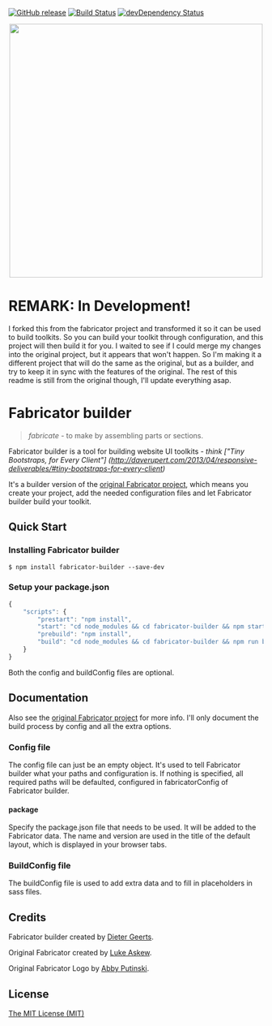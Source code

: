 [![GitHub release](https://img.shields.io/github/release/dietergeerts/fabricator-builder.svg)]()
[![Build Status](https://travis-ci.org/dietergeerts/fabricator.svg)](https://travis-ci.org/dietergeerts/fabricator)
[![devDependency Status](https://david-dm.org/dietergeerts/fabricator-builder/dev-status.svg)](https://david-dm.org/dietergeerts/fabricator-builder#info=devDependencies)


<p align="center">
  <img src="https://rawgit.com/dietergeerts/fabricator/master/logo.svg" width="500">
</p>

# REMARK: In Development!

I forked this from the fabricator project and transformed it so it can be used to build toolkits. So you can build your
toolkit through configuration, and this project will then build it for you. I waited to see if I could merge my changes
into the original project, but it appears that won't happen. So I'm making it a different project that will do the same
as the original, but as a builder, and try to keep it in sync with the features of the original. The rest of this readme
is still from the original though, I'll update everything asap.

# Fabricator builder

> _fabricate_ - to make by assembling parts or sections.

Fabricator builder is a tool for building website UI toolkits - _think ["Tiny Bootstraps, for Every Client"]
(http://daverupert.com/2013/04/responsive-deliverables/#tiny-bootstraps-for-every-client)_

It's a builder version of the [original Fabricator project](https://github.com/fbrctr/fabricator), which means you
create your project, add the needed configuration files and let Fabricator builder build your toolkit.

## Quick Start

### Installing Fabricator builder

```
$ npm install fabricator-builder --save-dev
```

### Setup your package.json

```javascript
{
	"scripts": {
		"prestart": "npm install",
		"start": "cd node_modules && cd fabricator-builder && npm start -- --config=\"../../fabricatorConfig.json\"" --buildConfig=\"../../toolkitConfig.json\" && cd .. && cd ..",
		"prebuild": "npm install",
		"build": "cd node_modules && cd fabricator-builder && npm run build -- --config=\"../../fabricatorConfig.json\"" --buildConfig=\"../../toolkitConfig.json\" && cd .. && cd ..",
	}
}
```

Both the config and buildConfig files are optional.

## Documentation

Also see the [original Fabricator project](https://github.com/fbrctr/fabricator) for more info. I'll only document the
build process by config and all the extra options.

### Config file

The config file can just be an empty object. It's used to tell Fabricator builder what your paths and configuration is.
If nothing is specified, all required paths will be defaulted, configured in fabricatorConfig of Fabricator builder.

#### package

Specify the package.json file that needs to be used. It will be added to the Fabricator data.
The name and version are used in the title of the default layout, which is displayed in your browser tabs.

### BuildConfig file

The buildConfig file is used to add extra data and to fill in placeholders in sass files.

## Credits

Fabricator builder created by [Dieter Geerts](http://github.com/dietergeerts).

Original Fabricator created by [Luke Askew](http://twitter.com/lukeaskew).

Original Fabricator Logo by [Abby Putinski](https://abbyputinski.com/).

## License

[The MIT License (MIT)](http://opensource.org/licenses/mit-license.php)
